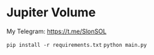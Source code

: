 # Jupiter Volume

My Telegram:
https://t.me/SlonSOL

`pip install -r requirements.txt`
`python main.py`
